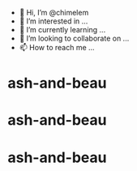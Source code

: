 - 👋 Hi, I’m @chimelem
- 👀 I’m interested in ...
- 🌱 I’m currently learning ...
- 💞️ I’m looking to collaborate on ...
- 📫 How to reach me ...
# ash-and-beau
# ash-and-beau
# ash-and-beau
